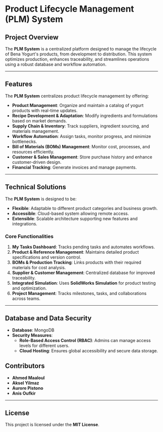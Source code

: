 # Product Lifecycle Management (PLM) System

## **Project Overview**
The **PLM System** is a centralized platform designed to manage the lifecycle of Bena Yogurt's products, from development to distribution. This system optimizes production, enhances traceability, and streamlines operations using a robust database and workflow automation.

---

## **Features**
The **PLM System** centralizes product lifecycle management by offering:
- **Product Management**: Organize and maintain a catalog of yogurt products with real-time updates.
- **Recipe Development & Adaptation**: Modify ingredients and formulations based on market demands.
- **Supply Chain & Inventory**: Track suppliers, ingredient sourcing, and materials management.
- **Workflow Automation**: Assign tasks, monitor progress, and minimize bottlenecks.
- **Bill of Materials (BOMs) Management**: Monitor cost, processes, and resources efficiently.
- **Customer & Sales Management**: Store purchase history and enhance customer-driven design.
- **Financial Tracking**: Generate invoices and manage payments.

---

## **Technical Solutions**
The **PLM System** is designed to be:
- **Flexible**: Adaptable to different product categories and business growth.
- **Accessible**: Cloud-based system allowing remote access.
- **Extensible**: Scalable architecture supporting new features and integrations.

### **Core Functionalities**
1. **My Tasks Dashboard**: Tracks pending tasks and automates workflows.  
2. **Product & Reference Management**: Maintains detailed product specifications and version control.  
3. **BOMs & Production Tracking**: Links products with their required materials for cost analysis.  
4. **Supplier & Customer Management**: Centralized database for improved traceability.  
5. **Integrated Simulation**: Uses **SolidWorks Simulation** for product testing and optimization.  
6. **Project Management**: Tracks milestones, tasks, and collaborations across teams.  

---

## **Database and Data Security**
- **Database**: MongoDB  
- **Security Measures**:
  - **Role-Based Access Control (RBAC)**: Admins can manage access levels for different users.
  - **Cloud Hosting**: Ensures global accessibility and secure data storage.

## **Contributors**
- **Ahmed Maaloul**
- **Aksel Yilmaz**
- **Aurore Pistono**
- **Anis Oufkir**

---

## **License**
This project is licensed under the **MIT License**.
